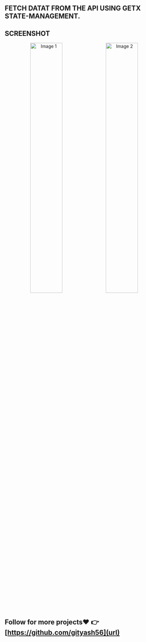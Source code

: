 ## FETCH DATAT FROM THE API USING GETX STATE-MANAGEMENT.

## SCREENSHOT

<p align="center">
  <img src="https://github.com/user-attachments/assets/ebbcf551-3c9c-4268-9d7a-523c9da0fd59" alt="Image 1" width="45%" style="margin-right: 10px;">
  <img src="https://github.com/user-attachments/assets/8846d279-f0ac-4547-8ecd-3830dd05f940" alt="Image 2" width="45%">
</p>
<br>

## Follow for more projects❤️ 👉 [https://github.com/gityash56](url) 
